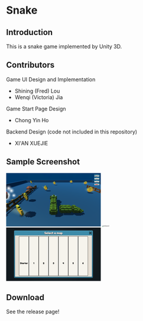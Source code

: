 # Snake

## Introduction

This is a snake game implemented by Unity 3D.

## Contributors

Game UI Design and Implementation

* Shining (Fred) Lou
* Wenqi (Victoria) Jia

Game Start Page Design

* Chong Yin Ho

Backend Design (code not included in this repository)

* XI'AN XUEJIE

## Sample Screenshot

<img src="./IMG/InGame1.png" alt="InGame1" style="zoom:25%;" />

<img src="./IMG/InGame2.png" alt="InGame2" style="zoom:25%;" />

<img src="./IMG/Menu.png" alt="Menu" style="zoom:25%;" />

## Download

See the release page!